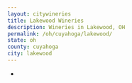 ```yaml
---
layout: citywineries
title: Lakewood Wineries
description: Wineries in Lakewood, OH
permalink: /oh/cuyahoga/lakewood/
state: oh
county: cuyahoga
city: lakewood
---
```

-
